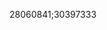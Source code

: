 [//]: # (Created by ./bin/manage_files.pl from ./species/Fasciola_hepatica/PRJNA179522/Fasciola_hepatica_PRJNA179522.publication.html on Thu Jun 11 13:44:11 2020)
28060841;30397333
